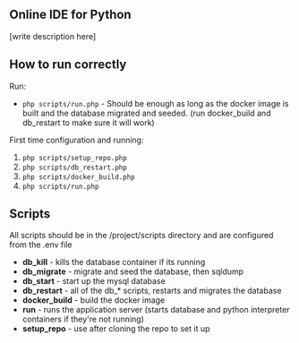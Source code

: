## Online IDE for Python
[write description here]

## How to run correctly
Run:
- `php scripts/run.php` - Should be enough as long as the docker image is built and the database migrated and seeded. (run docker_build and db_restart to make sure it will work)

First time configuration and running:

1. `php scripts/setup_repo.php`
2. `php scripts/db_restart.php`
3. `php scripts/docker_build.php`
2. `php scripts/run.php`

## Scripts
All scripts should be in the /project/scripts directory and are configured from the .env file

- **db_kill** - kills the database container if its running
- **db_migrate** - migrate and seed the database, then sqldump
- **db_start** - start up the mysql database
- **db_restart** - all of the db_* scripts, restarts and migrates the database
- **docker_build** - build the docker image
- **run** - runs the application server (starts database and python interpreter containers if they're not running)
- **setup_repo** - use after cloning the repo to set it up


